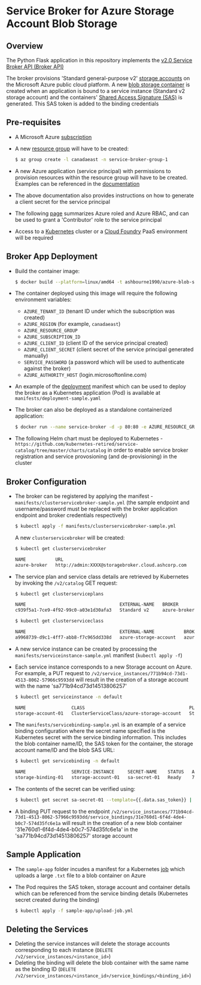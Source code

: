 # Service Broker for Azure Storage Account Blob Storage

## Overview

The Python Flask application in this repository implements the [v2.0 Service Broker API (Broker API)](http://docs.cloudfoundry.org/services/api.html)

The broker provisions 'Standard general-purpose v2' [storage accounts](https://docs.microsoft.com/en-us/azure/storage/common/storage-account-overview) on the Microsoft Azure public cloud platform. A new [blob storage container](https://docs.microsoft.com/en-us/azure/storage/blobs/storage-blobs-introduction) is created when an application is bound to a service instance (Standard v2 storage account) and the containers' [Shared Access Signature (SAS)](https://docs.microsoft.com/en-us/azure/cognitive-services/translator/document-translation/create-sas-tokens?tabs=Containers) is generated. This SAS token is added to the binding credentials

## Pre-requisites

* A Microsoft Azure [subscription](https://azure.microsoft.com/en-ca/free/)
* A new [resource group](https://docs.microsoft.com/en-us/azure/azure-resource-manager/management/overview) will have to be created:

  ```bash
  $ az group create -l canadaeast -n service-broker-group-1
  ```

* A new Azure application (service principal) with permissions to provision resources within the resource group will have to be created. Examples can be referenced in the [documentation](https://docs.microsoft.com/en-us/azure/active-directory/develop/howto-create-service-principal-portal)
* The above documentation also provides instructions on how to generate a client secret for the service principal
* The following [page](https://docs.microsoft.com/en-us/azure/role-based-access-control/rbac-and-directory-admin-roles#azure-roles) summarizes Azure roled and Azure RBAC, and can be used to grant a 'Contributor' role to the service principal
* Access to a [Kubernetes](https://kubernetes.io/docs/home/) cluster or a [Cloud Foundry](https://www.cloudfoundry.org/) PaaS environment will be required

## Broker App Deployment

* Build the container image:

  ```bash
  $ docker build --platform=linux/amd64 -t ashbourne1990/azure-blob-storage-service-broker:latest .
  ```

* The container deployed using this image will require the following environment variables:
    * `AZURE_TENANT_ID` (tenant ID under which the subscription was created)
    * `AZURE_REGION` (for example, `canadaeast`)
    * `AZURE_RESOURCE_GROUP`
    * `AZURE_SUBSCRIPTION_ID` 
    * `AZURE_CLIENT_ID` (client ID of the service principal created)
    * `AZURE_CLIENT_SECRET` (client secret of the service principal generated manually)
    * `SERVICE_PASSWORD` (a password which will be used to authenticate against the broker)
    * `AZURE_AUTHORITY_HOST` (login.microsoftonline.com)

* An example of the [deployment](https://kubernetes.io/docs/concepts/workloads/controllers/deployment/) manifest which can be used to deploy the broker as a Kubernetes application (Pod) is available at `manifests/deployment-sample.yaml`
* The broker can also be deployed as a standalone containerized application:

  ```bash
  $ docker run --name service-broker -d -p 80:80 -e AZURE_RESOURCE_GROUP=service-broker-group -e AZURE_SUBSCRIPTION_ID=xxxxxxxx-d270-46bc-a389-9327765b6a7a -e AZURE_REGION=canadaeast -e AZURE_TENANT_ID=xxxxxxxx-5865-40a7-811f-2b82c8fec571 -e AZURE_CLIENT_ID=xxxxxxxx-2754-44df-8918-4762151dcb79 -e AZURE_CLIENT_SECRET=XXXX -e SERVICE_PASSWORD=XXXX -e AZURE_AUTHORITY_HOST=login.microsoftonline.com ashbourne1990/azure-blob-storage-service-broker:latest
  ```

* The following Helm chart must be deployed to Kubernetes - `https://github.com/kubernetes-retired/service-catalog/tree/master/charts/catalog` in order to enable service broker registration and service provosioning (and de-provisioning) in the cluster

## Broker Configuration

* The broker can be registered by applying the manifest - `manifests/clusterservicebroker-sample.yml` (the sample endpoint and username/password must be replaced with the broker application endpoint and broker credentials respectively)

  ```bash
  $ kubectl apply -f manifests/clusterservicebroker-sample.yml
  ```

  A new `clusterservicebroker` will be created:

  ```bash
  $ kubectl get clusterservicebroker

  NAME           URL                                                 STATUS   AGE
  azure-broker   http://admin:XXXX@storagebroker.cloud.ashcorp.com   Ready    9h
  ```

* The service plan and service class details are retrieved by Kubernetes by invoking the `/v2/catalog` GET request:

  ```bash
  $ kubectl get clusterserviceplans

  NAME                                   EXTERNAL-NAME   BROKER         CLASS                                  AGE
  c939f5a1-7ce9-4f92-99c0-a03e1d30afa3   Standard v2     azure-broker   a9968739-d9c1-4ff7-abb8-f7c965dd338d   9h
  ```

  ```bash
  $ kubectl get clusterserviceclass

  NAME                                   EXTERNAL-NAME           BROKER         AGE
  a9968739-d9c1-4ff7-abb8-f7c965dd338d   azure-storage-account   azure-broker   9h
  ```

* A new service instance can be created by processing the `manifests/serviceinstance-sample.yml` manifest (`kubectl apply -f`)
* Each service instance corresponds to a new Storage account on Azure. For example, a PUT request to `/v2/service_instances/771b94cd-73d1-4513-8062-57966c9593dd` will result in the creation of a storage account with the name 'sa771b94cd73d14513806257' 

  ```bash
  $ kubectl get serviceinstance -n default

  NAME                 CLASS                                       PLAN          STATUS   AGE
  storage-account-01   ClusterServiceClass/azure-storage-account   Standard v2   Ready    8h
  ```

* The `manifests/servicebinding-sample.yml` is an example of a service binding configuration where the secret name specified is the Kubernetes secret with the service binding information. This includes the blob container name/ID, the SAS token for the container, the storage account name/ID and the blob SAS URL:

  ```bash
  $ kubectl get servicebinding -n default

  NAME                 SERVICE-INSTANCE     SECRET-NAME    STATUS   AGE
  storage-binding-01   storage-account-01   sa-secret-01   Ready    7h42m
  ```

* The contents of the secret can be verified using:

  ```bash
  $ kubectl get secret sa-secret-01 --template={{.data.sas_token}} | base64 -d
  ```

* A binding PUT request to the endpoint `/v2/service_instances/771b94cd-73d1-4513-8062-57966c9593dd/service_bindings/31e760d1-6f4d-4de4-b0c7-574d35fc6e1a` will result in the creation of a new blob container '31e760d1-6f4d-4de4-b0c7-574d35fc6e1a' in the 'sa771b94cd73d14513806257' storage account

## Sample Application

* The `sample-app` folder incudes a manifest for a Kubernetes [job](https://kubernetes.io/docs/concepts/workloads/controllers/job/) which uploads a large `.txt` file to a blob container on Azure
* The Pod requires the SAS token, storage account and container details which can be referenced from the service binding details (Kubernetes secret created during the binding)

  ```bash
  $ kubectl apply -f sample-app/upload-job.yml
  ```

## Deleting the Services

* Deleting the service instances will delete the storage accounts corresponding to each instance (`DELETE /v2/service_instances/<instance_id>`)
* Deleting the binding will delete the blob container with the same name as the binding ID (`DELETE /v2/service_instances/<instance_id>/service_bindings/<binding_id>`)
